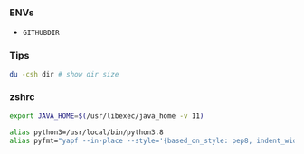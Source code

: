 
### ENVs

* `GITHUBDIR`

### Tips

```zsh
du -csh dir # show dir size
```

### zshrc

```zsh
export JAVA_HOME=$(/usr/libexec/java_home -v 11)

alias python3=/usr/local/bin/python3.8
alias pyfmt="yapf --in-place --style='{based_on_style: pep8, indent_width: 2}'"
```
